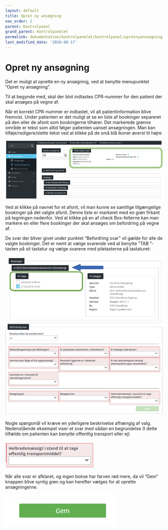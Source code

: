 ```yaml
---
layout: default
title: Opret ny ansøgning
nav_order: 2
parent: Kontrolpanel
grand_parent: Kontrolpanelet
permalink: dokumentation/kontrolpanelet/kontrolpanel/opretnyansoegning
last_modified_date: '2020-09-17'
---
```


# Opret ny ansøgning

Det er muligt at oprette en ny ansøgning, ved at benytte menupunktet ”Opret ny ansøgning”.

Til at begynde med, skal der blot indtastes CPR-nummer for den patient der skal ansøges på vegne af.

Når et korrekt CPR-nummer er indtastet, vil alt patientinformation blive fremvist. Under patienten er det muligt at se en liste af bookinger separeret på den eller de afsnit som bookingerne tilhører.
Det markerede grønne område er tekst som altid følger patienten uanset ansøgningen. Man kan tilføje/redigere/slette tekst ved at klikke på de små blå ikoner øverst til højre

![Patient info](/assets/documentation/create-manual-application-patien-info.png)

Ved at klikke på navnet for et afsnit, vil man kunne se samtlige tilgængelige bookinger på det valgte afsnit. Denne liste er markeret med en grøn firkant på tegningen nedenfor. Ved at klikke på en af check Box-felterne kan man markere en eller flere bookinger der skal ansøges om befordring på vegne af.

De svar der bliver givet under punktet ”Befordring svar” vil gælde for alle de valgte bookinger. Det er nemt at vælge svarende ved at benytte ”TAB ”-tasten på sit tastatur og vælge svarene med piletasterne på tastaturet:

![Bookinger](/assets/documentation/create-manual-application-booking-drop-down.png)

Nogle spørgsmål vil kræve en yderligere beskrivelse afhængig af valg. Nedenstående eksempel viser et svar med sådan en begrundelse (I dette tilfælde om patienten kan benytte offentlig transport eller ej)

![Afklaringsspørgsmål](/assets/documentation/create-manual-application-missing-information.png)

Når alle svar er afklaret, og ingen bokse har farven rød mere, da vil ”Gem” knappen blive synlig grøn og kan herefter vælges for at oprette ansøgningerne. 

![Gem ansøgning](/assets/documentation/create-manual-application-save.png)

